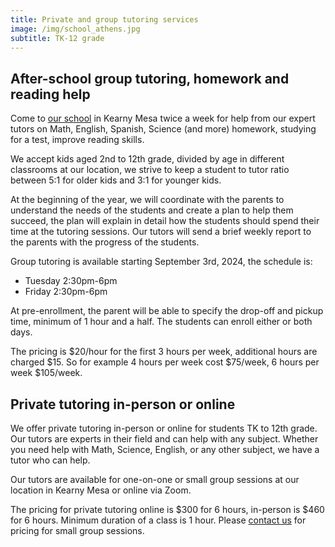 ```yaml
---
title: Private and group tutoring services
image: /img/school_athens.jpg
subtitle: TK-12 grade
---
```



## After-school group tutoring, homework and reading help

Come to [our school](/location) in Kearny Mesa twice a week for help from our expert tutors on Math, English, Spanish, Science (and more) homework, studying for a test, improve reading skills.

We accept kids aged 2nd to 12th grade, divided by age in different classrooms at our location, we strive to keep a student to tutor ratio between 5:1 for older kids and 3:1 for younger kids.

At the beginning of the year, we will coordinate with the parents to understand the needs of the students and create a plan to help them succeed, the plan will explain in detail how the students should spend their time at the tutoring sessions. Our tutors will send a brief weekly report to the parents with the progress of the students.

Group tutoring is available starting September 3rd, 2024, the schedule is:

* Tuesday 2:30pm-6pm
* Friday 2:30pm-6pm

At pre-enrollment, the parent will be able to specify the drop-off and pickup time, minimum of 1 hour and a half. The students can enroll either or both days.

The pricing is $20/hour for the first 3 hours per week, additional hours are charged $15. So for example 4 hours per week cost $75/week, 6 hours per week $105/week.

## Private tutoring in-person or online

We offer private tutoring in-person or online for students TK to 12th grade. Our tutors are experts in their field and can help with any subject. Whether you need help with Math, Science, English, or any other subject, we have a tutor who can help.

Our tutors are available for one-on-one or small group sessions at our location in Kearny Mesa or online via Zoom.

The pricing for private tutoring online is $300 for 6 hours, in-person is $460 for 6 hours. Minimum duration of a class is 1 hour. Please [contact us](/contact) for pricing for small group sessions.

